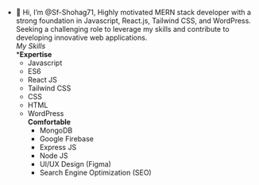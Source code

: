 - 👋 Hi, I’m @Sf-Shohag71, 
Highly motivated MERN stack developer with a strong foundation in Javascript, React.js, Tailwind CSS, and WordPress. Seeking a challenging role to leverage my skills and contribute to developing innovative web applications.<br />
*My Skills* <br />
  ***Expertise**
  - Javascript
  - ES6
  - React JS
  - Tailwind CSS
  - CSS
  - HTML
  - WordPress <br />
  **Comfortable**
    - MongoDB
    - Google Firebase
    - Express JS
    - Node JS
    - UI/UX Design (Figma)
    - Search Engine Optimization (SEO)
